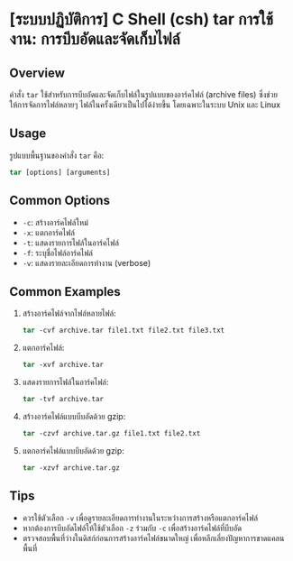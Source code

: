 # [ระบบปฏิบัติการ] C Shell (csh) tar การใช้งาน: การบีบอัดและจัดเก็บไฟล์

## Overview
คำสั่ง `tar` ใช้สำหรับการบีบอัดและจัดเก็บไฟล์ในรูปแบบของอาร์คไฟล์ (archive files) ซึ่งช่วยให้การจัดการไฟล์หลายๆ ไฟล์ในครั้งเดียวเป็นไปได้ง่ายขึ้น โดยเฉพาะในระบบ Unix และ Linux

## Usage
รูปแบบพื้นฐานของคำสั่ง `tar` คือ:

```csh
tar [options] [arguments]
```

## Common Options
- `-c`: สร้างอาร์คไฟล์ใหม่
- `-x`: แตกอาร์คไฟล์
- `-t`: แสดงรายการไฟล์ในอาร์คไฟล์
- `-f`: ระบุชื่อไฟล์อาร์คไฟล์
- `-v`: แสดงรายละเอียดการทำงาน (verbose)

## Common Examples
1. สร้างอาร์คไฟล์จากไฟล์หลายไฟล์:
   ```csh
   tar -cvf archive.tar file1.txt file2.txt file3.txt
   ```

2. แตกอาร์คไฟล์:
   ```csh
   tar -xvf archive.tar
   ```

3. แสดงรายการไฟล์ในอาร์คไฟล์:
   ```csh
   tar -tvf archive.tar
   ```

4. สร้างอาร์คไฟล์แบบบีบอัดด้วย gzip:
   ```csh
   tar -czvf archive.tar.gz file1.txt file2.txt
   ```

5. แตกอาร์คไฟล์แบบบีบอัดด้วย gzip:
   ```csh
   tar -xzvf archive.tar.gz
   ```

## Tips
- ควรใช้ตัวเลือก `-v` เพื่อดูรายละเอียดการทำงานในระหว่างการสร้างหรือแตกอาร์คไฟล์
- หากต้องการบีบอัดไฟล์ให้ใช้ตัวเลือก `-z` ร่วมกับ `-c` เพื่อสร้างอาร์คไฟล์ที่บีบอัด
- ตรวจสอบพื้นที่ว่างในดิสก์ก่อนการสร้างอาร์คไฟล์ขนาดใหญ่ เพื่อหลีกเลี่ยงปัญหาการขาดแคลนพื้นที่